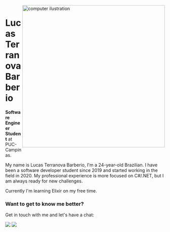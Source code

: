 <img src="https://raw.githubusercontent.com/MicaelliMedeiros/micaellimedeiros/master/image/computer-illustration.png" min-width="450px" max-width="450px" width="450px" align="right" alt="computer ilustration">

# Lucas Terranova Barberio

**Software Engineer Student** at PUC-Campinas.

My name is Lucas Terranova Barberio, I'm a 24-year-old Brazilian. I have been a software developer student since 2019 and started working in the field in 2020. My professional experience is more focused on C#/.NET, but I am always ready for new challenges.

Currently I'm learning Elixir on my free time.

### **Want to get to know me better?**

Get in touch with me and let's have a chat:

<p align="left">
  <a href="https://www.linkedin.com/in/lucasterrab" alt="Linkedin">
  <img src="https://img.shields.io/badge/-Linkedin-0e76a8?style=for-the-badge&logo=linkedin&logoColor=white&link=https://www.linkedin.com/in/lucasterrab" /></a>

  <a href="mailto:lucas.terranovab@gmail.com" alt="Gmail">
  <img src="https://img.shields.io/badge/-lucas.terranovab@gmail.com-ce2d28?style=for-the-badge&logo=gmail&logoColor=white&link=mailto:lucas.terranovab@gmail.com"/></a>
</p>  

